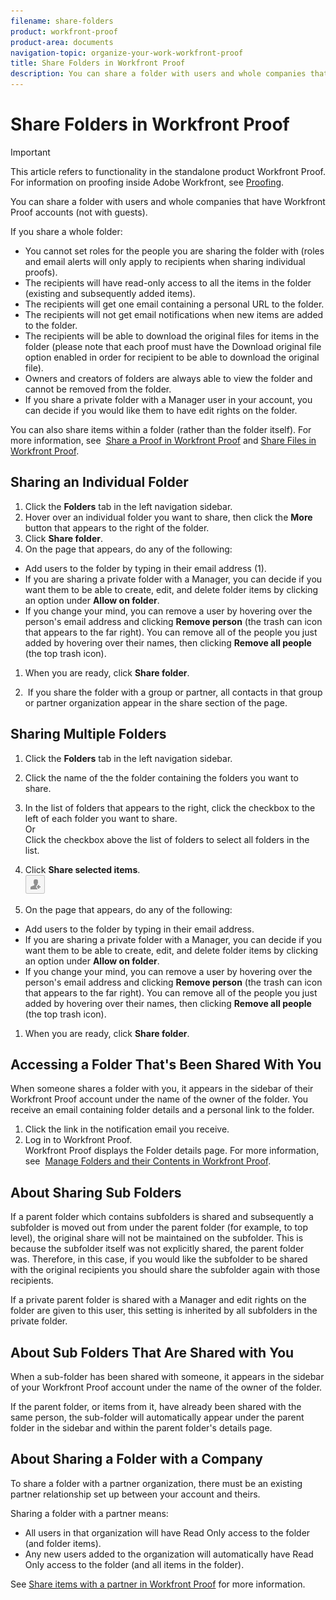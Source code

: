 ```yaml
---
filename: share-folders
product: workfront-proof
product-area: documents
navigation-topic: organize-your-work-workfront-proof
title: Share Folders in Workfront Proof
description: You can share a folder with users and whole companies that have Workfront Proof accounts (not with guests).
---
```


# Share Folders in Workfront Proof

>[!IMPORTANT]
>
>This article refers to functionality in the standalone product Workfront Proof. For information on proofing inside Adobe Workfront, see [Proofing](../../../review-and-approve-work/proofing/proofing.md).

You can share a folder with users and whole companies that have Workfront Proof accounts (not with guests).

If you share a whole folder:

* You cannot set roles for the people you are sharing the folder with (roles and email alerts will only apply to recipients when sharing individual proofs).
* The recipients will have read-only access to all the items in the folder (existing and subsequently added items).
* The recipients will get one email containing a personal URL to the folder.
* The recipients will not get email notifications when new items are added to the folder.
* The recipients will be able to download the original files for items in the folder (please note that each proof must have the Download original file option enabled in order for recipient to be able to download the original file).
* Owners and creators of folders are always able to view the folder and cannot be removed from the folder.
* If you share a private folder with a Manager user in your account, you can decide if you would like them to have edit rights on the folder.

You can also share items within a folder (rather than the folder itself). For more information, see&nbsp; [Share a Proof in Workfront Proof](../../../workfront-proof/wp-work-proofsfiles/share-proofs-and-files/share-proof.md) and [Share Files in Workfront Proof](../../../workfront-proof/wp-work-proofsfiles/share-proofs-and-files/share-files.md).&nbsp;

## Sharing an Individual Folder

1. Click the&nbsp;**Folders**&nbsp;tab in the left navigation sidebar.
1. Hover over an individual folder you want to share, then click the **More** button that appears to the right of the folder.
1. Click **Share folder**.
1. On the page that appears, do any of the following:

  * Add users to the folder by typing in their email address (1).
  * If you are sharing a private folder with a Manager, you can decide if you want them to be able to create, edit, and delete folder items by clicking an option under **Allow on folder**.
  * If you change your mind, you can remove a user by hovering over the person's email address and clicking **Remove person** (the trash can icon that appears to the far right). You can remove all of the people you just added by hovering over their names, then clicking **Remove all people** (the top trash icon).

1. When you are ready, click **Share folder**.  

1. &nbsp;If you share the folder with a group or partner, all contacts in that group or partner organization appear in the share section of the page.

## Sharing Multiple Folders

1. Click the&nbsp;**Folders**&nbsp;tab in the left navigation sidebar.
1. Click the name of the the folder containing the folders you want to share.
1. In the list of folders that appears to the right, click the checkbox to the left of each folder you want to share.  
   Or  
   Click the checkbox above the list of folders to select all folders in the list.

1. Click&nbsp;**Share selected items**.  
   ![Share_button-small.png](assets/share-button-small.png)

1. On the page that appears, do any of the following:

  * Add users to the folder by typing in their email address.
  * If you are sharing a private folder with a Manager, you can decide if you want them to be able to create, edit, and delete folder items by clicking an option under **Allow on folder**.
  * If you change your mind, you can remove a user by hovering over the person's email address and clicking **Remove person** (the trash can icon that appears to the far right). You can remove all of the people you just added by hovering over their names, then clicking **Remove all people** (the top trash icon).

1. When you are ready, click **Share folder**.

## Accessing a Folder That's Been Shared With You

When someone shares a folder with you, it appears in the sidebar of their Workfront Proof account under the name of the owner of the folder. You receive an email containing folder details and a personal link to the folder.

1. Click the link in the notification email you receive.
1. Log in to Workfront Proof.  
   Workfront Proof displays the Folder details page.&nbsp;For more information, see&nbsp; [Manage Folders and their Contents in Workfront Proof](../../../workfront-proof/wp-work-proofsfiles/organize-your-work/manage-folders-and-contents.md).

## About Sharing Sub Folders

If a parent folder which contains subfolders is shared and subsequently a subfolder is moved out from under the parent folder (for example, to top level), the original share will not be maintained on the subfolder. This is because the subfolder itself was not explicitly shared, the parent folder was. Therefore, in this case, if you would like the subfolder to be shared with the original recipients you should share the subfolder again with those recipients.

If a private parent folder is shared with a Manager and edit rights on the folder are given to this user, this setting is inherited by all subfolders in the private folder.

## About Sub Folders That Are Shared with You

When a sub-folder has been shared with someone, it appears in the sidebar of your Workfront Proof account under the name of the owner of the folder.

If the parent folder, or items from it, have already been shared with the same person, the sub-folder will automatically appear under the parent folder in the sidebar and within the parent folder's details page.

## About Sharing a Folder with a Company

To share a folder with a partner organization, there must be an existing partner relationship set up between your account and theirs.

Sharing a folder with a partner means:

* All users in that organization will have Read Only access to the folder (and folder items).
* Any new users added to the organization will automatically have Read Only access to the folder (and all items in the folder).

See [Share items with a partner in Workfront Proof](../../../workfront-proof/wp-acct-admin/partner-accounts/share-items-partner-in-wp.md) for more information.
